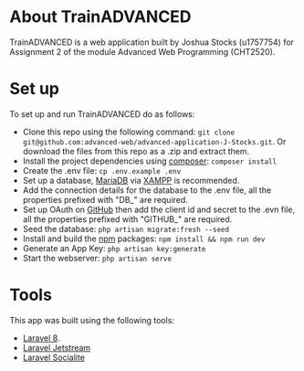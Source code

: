 # About TrainADVANCED
TrainADVANCED is a web application built by Joshua Stocks (u1757754) for Assignment 2 of the module Advanced Web Programming (CHT2520).

# Set up
To set up and run TrainADVANCED do as follows:
- Clone this repo using the following command: `git clone git@github.com:advanced-web/advanced-application-J-Stocks.git`. Or download the files from this repo as a .zip and extract them.
- Install the project dependencies using [composer](https://getcomposer.org/): `composer install`
- Create the .env file: `cp .env.example .env`
- Set up a database, [MariaDB](https://mariadb.org/) via [XAMPP](https://www.apachefriends.org/index.html) is recommended.
- Add the connection details for the database to the .env file, all the properties prefixed with "DB_" are required.
- Set up OAuth on [GitHub](https://docs.github.com/en/free-pro-team@latest/developers/apps/creating-an-oauth-app) then add the client id and secret to the .evn file, all the properties prefixed with "GITHUB_" are required.
- Seed the database: `php artisan migrate:fresh --seed`
- Install and build the [npm](https://www.npmjs.com/get-npm) packages: `npm install && npm run dev`
- Generate an App Key: `php artisan key:generate`
- Start the webserver: `php artisan serve`

# Tools
This app was built using the following tools:
- [Laravel 8](https://laravel.com/).
- [Laravel Jetstream](https://jetstream.laravel.com/1.x/introduction.html)
- [Laravel Socialite](https://laravel.com/docs/8.x/socialite)
